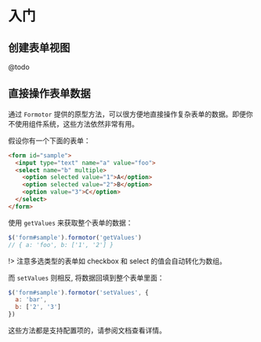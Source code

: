 # 入门

## 创建表单视图

@todo

## 直接操作表单数据

通过 `Formotor` 提供的原型方法，可以很方便地直接操作复杂表单的数据。即便你不使用组件系统，这些方法依然非常有用。

假设你有一个下面的表单：

```html
<form id="sample">
  <input type="text" name="a" value="foo">
  <select name="b" multiple>
    <option selected value="1">A</option>
    <option selected value="2">B</option>
    <option value="3">C</option>
  </select>
</form>
```

使用 `getValues` 来获取整个表单的数据：

```javascript
$('form#sample').formotor('getValues')
// { a: 'foo', b: ['1', '2'] }
```

!> 注意多选类型的表单如 checkbox 和 select 的值会自动转化为数组。

而 `setValues` 则相反, 将数据回填到整个表单里面：

```javascript
$('form#sample').formotor('setValues', {
  a: 'bar',
  b: ['2', '3']
})
```

这些方法都是支持配置项的，请参阅文档查看详情。
